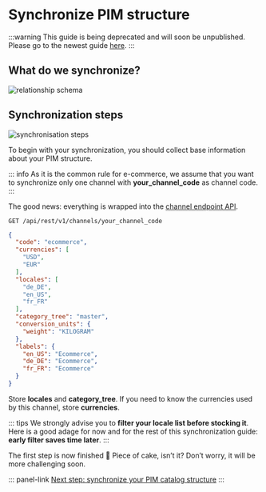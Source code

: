 # Synchronize PIM structure

:::warning
This guide is being deprecated and will soon be unpublished. Please go to the newest guide [here](/tutorials/how-to-retrieve-pim-structure.html).
:::

## What do we synchronize?
![relationship schema](../../img/getting-started/synchronize-pim-products/step-1-objects-relationship-schema.svg)

## Synchronization steps
![synchronisation steps](../../img/getting-started/synchronize-pim-products/step-1-steps-schema.svg)

To begin with your synchronization, you should collect base information about your PIM structure. 

::: info
As it is the common rule for e-commerce, we assume that you want to synchronize only one channel with **your_channel_code** as channel code.
:::

The good news: everything is wrapped into the [channel endpoint API](https://api.akeneo.com/api-reference.html#get_channels__code_).

`GET /api/rest/v1/channels/your_channel_code`
```json
{
  "code": "ecommerce",
  "currencies": [
    "USD",
    "EUR"
  ],
  "locales": [
    "de_DE",
    "en_US",
    "fr_FR"
  ],
  "category_tree": "master",
  "conversion_units": {
    "weight": "KILOGRAM"
  },
  "labels": {
    "en_US": "Ecommerce",
    "de_DE": "Ecommerce",
    "fr_FR": "Ecommerce"
  }
}
```

Store **locales** and **category_tree**. If you need to know the currencies used by this channel, store **currencies**.

::: tips
We strongly advise you to **filter your locale list before stocking it**. Here is a good adage for now and for the rest of this synchronization guide: **early filter saves time later**.
:::

The first step is now finished :tada: Piece of cake, isn’t it? Don’t worry, it will be more challenging soon.

::: panel-link [Next step: synchronize your PIM catalog structure](/getting-started/synchronize-pim-products-6x/step-2.html)
:::
